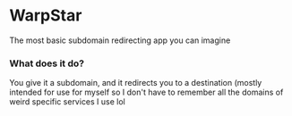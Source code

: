# WarpStar

The most basic subdomain redirecting app you can imagine

### What does it do?

You give it a subdomain, and it redirects you to a destination (mostly intended for use for myself so I don't have to remember all the domains of weird specific services I use lol
